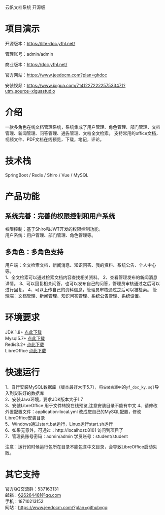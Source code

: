  云帆文档系统 开源版

# 项目演示
开源版本：https://lite-doc.yfhl.net/

管理账号：admin/admin 

商业版本：https://doc.yfhl.net/

官方网站：https://www.jeedocm.com?plan=ghdoc

安装视频：https://www.ixigua.com/7141227222257533471?utm_source=xiguastudio

# 介绍
一款多角色在线文档管理系统，系统集成了用户管理、角色管理、部门管理、文档管理、新闻管理、问答管理、通告管理、文档全文检索。
支持常用的office文档，视频文件、PDF文档在线预览，下载，笔记，评论。

# 技术栈
SpringBoot / Redis / Shiro / Vue / MySQL

# 产品功能

## 系统完善：完善的权限控制和用户系统
权限控制：基于Shiro和JWT开发的权限控制功能。    
用户系统：用户管理、部门管理、角色管理等。    

## 多角色：多角色支持    
用户端：全文检索文档，新闻消息、知识问答、我的资料、系统公告、个人中心等。    
1、全文检索可以通过检索文档内容查找相关资料。
2、查看管理发布的新闻消息详情。
3、可以回复相关问答，也可以发布自己的问答，管理员审核通过之后可以进行回复。
4、可以上传自己的资料信息，管理员审核通过之后可以被检索。
管理端：文档管理、新闻管理、知识问答管理、系统公告管理、系统设置。    
  


# 环境要求
JDK 1.8+  [点此下载](https://cdn.yfhl.net/java-win/jdk-8u181-windows-x64.exe)        
Mysql5.7+  [点此下载](https://cdn.yfhl.net/java-win/mysql-installer-community-5.7.31.0.msi)   
Redis3.2+  [点此下载](https://cdn.yfhl.net/java-win/Redis-x64-3.2.100.msi)   
LibreOffice  [点此下载](https://yf-commons-files.oss-cn-beijing.aliyuncs.com/java-win/LibreOffice_7.2.4_Win_x64.msi) 


# 快速运行
1、自行安装MySQL数据库（版本最好大于5.7），将`安装资源中`的`yf_doc_ky.sql`导入到安装好的数据库    
2、安装Java环境，要求JDK版本大于1.7   
3、安装LibreOffice 用于文件转换在线预览,注意安装目录不能有中文 
4、请修改外置配置文件：application-local.yml 改成您自己的MySQL配置，修改LibreOffice安装目录  
5、Windows通过start.bat运行，Linux运行start.sh运行    
6、如果无意外，可通过：http://localhost:8101 访问到项目了    
7、管理员账号密码：admin/admin 学员账号：student/student

注意：运行的时候运行包所在目录不能包含中文目录，会导致LibreOffice启动失败。

# 其它支持
官方QQ交流群：537163131      
邮箱：626264481@qq.com   
手机：18710213152    
网站：https://www.jeedocm.com/?plan=githubygq
